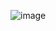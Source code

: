 ![image](https://user-images.githubusercontent.com/127620206/224503455-d8e085d3-e82b-407e-adbb-1260ffd7966c.png)
